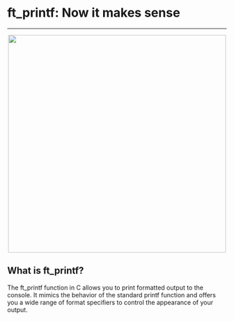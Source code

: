 # ft_printf: Now it makes sense

---

</p>
<p align="center">
<img src="https://media0.giphy.com/media/v1.Y2lkPTc5MGI3NjExYnh2YWs3a2JoZjR5ancwaW44MXNpdzR5eTY3bHQ4aTBienliNTZtZCZlcD12MV9pbnRlcm5hbF9naWZfYnlfaWQmY3Q9Zw/vgUFOWBwBkziE/giphy.gif" width="500">
<p/>

## What is ft_printf?
The ft_printf function in C allows you to print formatted output to the console. It mimics the behavior of the standard printf function and offers you a wide range of format specifiers to control the appearance of your output.
